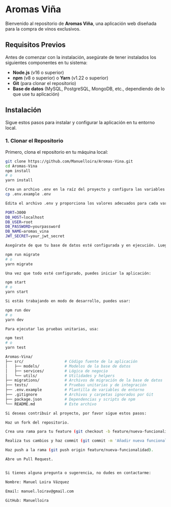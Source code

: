 # Aromas Viña

Bienvenido al repositorio de **Aromas Viña**, una aplicación web diseñada para la compra de vinos exclusivos.

## Requisitos Previos

Antes de comenzar con la instalación, asegúrate de tener instalados los siguientes componentes en tu sistema:

- **Node.js** (v16 o superior)
- **npm** (v8 o superior) o **Yarn** (v1.22 o superior)
- **Git** (para clonar el repositorio)
- **Base de datos** (MySQL, PostgreSQL, MongoDB, etc., dependiendo de lo que use tu aplicación)

## Instalación

Sigue estos pasos para instalar y configurar la aplicación en tu entorno local.

### 1. Clonar el Repositorio

Primero, clona el repositorio en tu máquina local:

```bash
git clone https://github.com/Manuelloira/Aromas-Vina.git
cd Aromas-Vina
npm install
# o
yarn install

Crea un archivo .env en la raíz del proyecto y configura las variables de entorno necesarias. Puedes usar el archivo .env.example como plantilla:
cp .env.example .env

Edita el archivo .env y proporciona los valores adecuados para cada variable. Por ejemplo:

PORT=3000
DB_HOST=localhost
DB_USER=root
DB_PASSWORD=yourpassword
DB_NAME=aromas_vina
JWT_SECRET=your_jwt_secret

Asegúrate de que tu base de datos esté configurada y en ejecución. Luego, ejecuta las migraciones para crear las tablas necesarias:

npm run migrate
# o
yarn migrate

Una vez que todo esté configurado, puedes iniciar la aplicación:

npm start
# o
yarn start

Si estás trabajando en modo de desarrollo, puedes usar:

npm run dev
# o
yarn dev

Para ejecutar las pruebas unitarias, usa:

npm test
# o
yarn test

Aromas-Vina/
├── src/                  # Código fuente de la aplicación
│   ├── models/           # Modelos de la base de datos
│   ├── services/         # Lógica de negocio
│   └── utils/            # Utilidades y helpers
├── migrations/           # Archivos de migración de la base de datos
├── tests/                # Pruebas unitarias y de integración
├── .env.example          # Plantilla de variables de entorno
├── .gitignore            # Archivos y carpetas ignorados por Git
├── package.json          # Dependencias y scripts de npm
└── README.md             # Este archivo

Si deseas contribuir al proyecto, por favor sigue estos pasos:

Haz un fork del repositorio.

Crea una rama para tu feature (git checkout -b feature/nueva-funcionalidad).

Realiza tus cambios y haz commit (git commit -m 'Añadir nueva funcionalidad').

Haz push a la rama (git push origin feature/nueva-funcionalidad).

Abre un Pull Request.


Si tienes alguna pregunta o sugerencia, no dudes en contactarme:

Nombre: Manuel Loira Vázquez

Email: manuel.loirav@gmail.com

GitHub: Manuelloira
